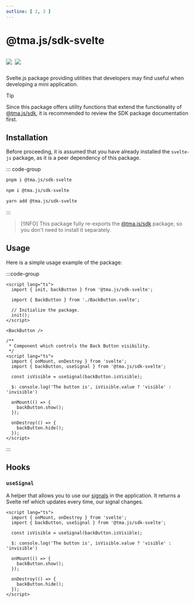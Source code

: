 ```yaml
---
outline: [ 2, 3 ]
---
```


# @tma.js/sdk-svelte

<p style="display: inline-flex; gap: 8px">
  <a href="https://npmjs.com/package/@tma.js/sdk-svelte">
    <img src="https://img.shields.io/npm/v/@tma.js/sdk-svelte?logo=npm"/>
  </a>
  <a href="https://github.com/Telegram-Mini-Apps/tma.js/tree/master/packages/sdk-svelte">
    <img src="https://img.shields.io/badge/source-black?logo=github"/>
  </a>
</p>

Svelte.js package providing utilities that developers may find useful when developing a mini application.

> [!TIP]
> Since this package offers utility functions that extend the functionality of [@tma.js/sdk](./tma-js-sdk.md), it is
> recommended to review the SDK package documentation first.

## Installation

Before proceeding, it is assumed that you have already installed the `svelte-js` package, as it is a
peer dependency of this package.

::: code-group

```bash [pnpm]
pnpm i @tma.js/sdk-svelte
```

```bash [npm]
npm i @tma.js/sdk-svelte
```

```bash [yarn]
yarn add @tma.js/sdk-svelte
```

:::

> [!INFO]
> This package fully re-exports the [@tma.js/sdk](./tma-js-sdk.md) package, so you don't need to install it separately.

## Usage

Here is a simple usage example of the package:

:::code-group

```svelte [index.svelte]
<script lang="ts">
  import { init, backButton } from '@tma.js/sdk-svelte';

  import { BackButton } from './BackButton.svelte';

  // Initialize the package.
  init();
</script>

<BackButton />
```

```svelte [BackButton.svelte]
/**
 * Component which controls the Back Button visibility.
 */
<script lang="ts">
  import { onMount, onDestroy } from 'svelte';
  import { backButton, useSignal } from '@tma.js/sdk-svelte';

  const isVisible = useSignal(backButton.isVisible);

  $: console.log('The button is', isVisible.value ? 'visible' : 'invisible')

  onMount(() => {
    backButton.show();
  });

  onDestroy(() => {
    backButton.hide();
  });
</script>
```

:::

## Hooks

### `useSignal`

A helper that allows you to use our [signals](./tma-js-signals.md) in the application. It returns a Svelte ref which
updates every time, our signal changes.

```svelte
<script lang="ts">
  import { onMount, onDestroy } from 'svelte';
  import { backButton, useSignal } from '@tma.js/sdk-svelte';

  const isVisible = useSignal(backButton.isVisible);

  $: console.log('The button is', isVisible.value ? 'visible' : 'invisible')

  onMount(() => {
    backButton.show();
  });

  onDestroy(() => {
    backButton.hide();
  });
</script>
```
